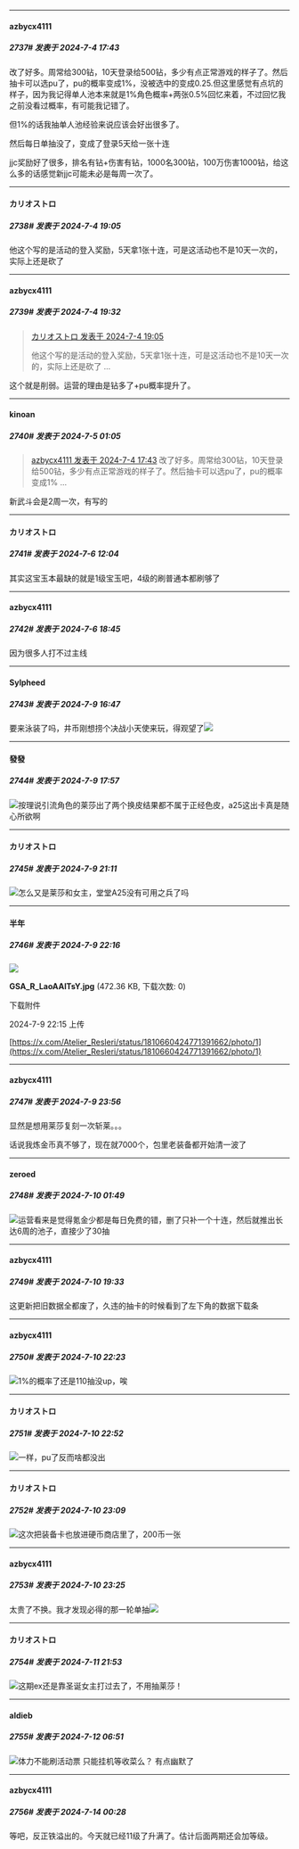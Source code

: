 ﻿
*****

####  azbycx4111  
##### 2737#       发表于 2024-7-4 17:43

改了好多。周常给300钻，10天登录给500钻，多少有点正常游戏的样子了。然后抽卡可以选pu了，pu的概率变成1%，没被选中的变成0.25.但这里感觉有点坑的样子，因为我记得单人池本来就是1%角色概率+两张0.5%回忆来着，不过回忆我之前没看过概率，有可能我记错了。

但1%的话我抽单人池经验来说应该会好出很多了。

然后每日单抽没了，变成了登录5天给一张十连

jjc奖励好了很多，排名有钻+伤害有钻，1000名300钻，100万伤害1000钻，给这么多的话感觉新jjc可能未必是每周一次了。


*****

####  カリオストロ  
##### 2738#       发表于 2024-7-4 19:05

他这个写的是活动的登入奖励，5天拿1张十连，可是这活动也不是10天一次的，实际上还是砍了


*****

####  azbycx4111  
##### 2739#       发表于 2024-7-4 19:32

<blockquote><a href="httphttps://bbs.saraba1st.com/2b/forum.php?mod=redirect&amp;goto=findpost&amp;pid=65481157&amp;ptid=2147607" target="_blank">カリオストロ 发表于 2024-7-4 19:05</a>

他这个写的是活动的登入奖励，5天拿1张十连，可是这活动也不是10天一次的，实际上还是砍了 ...</blockquote>
这个就是削弱。运营的理由是钻多了+pu概率提升了。


*****

####  kinoan  
##### 2740#       发表于 2024-7-5 01:05

<blockquote><a href="httphttps://bbs.saraba1st.com/2b/forum.php?mod=redirect&amp;goto=findpost&amp;pid=65480285&amp;ptid=2147607" target="_blank">azbycx4111 发表于 2024-7-4 17:43</a>
改了好多。周常给300钻，10天登录给500钻，多少有点正常游戏的样子了。然后抽卡可以选pu了，pu的概率变成1% ...</blockquote>
新武斗会是2周一次，有写的


*****

####  カリオストロ  
##### 2741#       发表于 2024-7-6 12:04

其实这宝玉本最缺的就是1级宝玉吧，4级的刷普通本都刷够了


*****

####  azbycx4111  
##### 2742#       发表于 2024-7-6 18:45

因为很多人打不过主线


*****

####  Sylpheed  
##### 2743#       发表于 2024-7-9 16:47

要来泳装了吗，井币刚想捞个决战小天使来玩，得观望了<img src="https://static.saraba1st.com/image/smiley/face2017/068.png" referrerpolicy="no-referrer">


*****

####  發發  
##### 2744#       发表于 2024-7-9 17:57

<img src="https://static.saraba1st.com/image/smiley/face2017/067.png" referrerpolicy="no-referrer">按理说引流角色的莱莎出了两个换皮结果都不属于正经色皮，a25这出卡真是随心所欲啊


*****

####  カリオストロ  
##### 2745#       发表于 2024-7-9 21:11

<img src="https://static.saraba1st.com/image/smiley/face2017/001.png" referrerpolicy="no-referrer">怎么又是莱莎和女主，堂堂A25没有可用之兵了吗


*****

####  半年  
##### 2746#       发表于 2024-7-9 22:16

<img src="https://img.saraba1st.com/forum/202407/09/221559tqifloy2x4uulwiu.jpg" referrerpolicy="no-referrer">

<strong>GSA_R_LaoAAITsY.jpg</strong> (472.36 KB, 下载次数: 0)

下载附件

2024-7-9 22:15 上传

[https://x.com/Atelier_Resleri/status/1810660424771391662/photo/1](https://x.com/Atelier_Resleri/status/1810660424771391662/photo/1)


*****

####  azbycx4111  
##### 2747#       发表于 2024-7-9 23:56

显然是想用莱莎复刻一次斩莱。。。

话说我炼金币真不够了，现在就7000个，包里老装备都开始清一波了


*****

####  zeroed  
##### 2748#       发表于 2024-7-10 01:49

<img src="https://static.saraba1st.com/image/smiley/face2017/048.png" referrerpolicy="no-referrer">运营看来是觉得氪金少都是每日免费的错，删了只补一个十连，然后就推出长达6周的池子，直接少了30抽


*****

####  azbycx4111  
##### 2749#       发表于 2024-7-10 19:33

这更新把旧数据全都废了，久违的抽卡的时候看到了左下角的数据下载条


*****

####  azbycx4111  
##### 2750#       发表于 2024-7-10 22:23

<img src="https://static.saraba1st.com/image/smiley/face2017/001.png" referrerpolicy="no-referrer">1%的概率了还是110抽没up，唉


*****

####  カリオストロ  
##### 2751#       发表于 2024-7-10 22:52

<img src="https://static.saraba1st.com/image/smiley/face2017/001.png" referrerpolicy="no-referrer">一样，pu了反而啥都没出


*****

####  カリオストロ  
##### 2752#       发表于 2024-7-10 23:09

<img src="https://static.saraba1st.com/image/smiley/face2017/004.gif" referrerpolicy="no-referrer">这次把装备卡也放进硬币商店里了，200币一张


*****

####  azbycx4111  
##### 2753#       发表于 2024-7-10 23:25

太贵了不换。我才发现必得的那一轮单抽<img src="https://static.saraba1st.com/image/smiley/face2017/004.gif" referrerpolicy="no-referrer">


*****

####  カリオストロ  
##### 2754#       发表于 2024-7-11 21:53

<img src="https://static.saraba1st.com/image/smiley/face2017/009.gif" referrerpolicy="no-referrer">这期ex还是靠圣诞女主打过去了，不用抽莱莎！


*****

####  aldieb  
##### 2755#       发表于 2024-7-12 06:51

<img src="https://static.saraba1st.com/image/smiley/face2017/004.gif" referrerpolicy="no-referrer">体力不能刷活动票 只能挂机等收菜么？ 有点幽默了


*****

####  azbycx4111  
##### 2756#       发表于 2024-7-14 00:28

等吧，反正铁溢出的。今天就已经11级了升满了。估计后面两期还会加等级。

